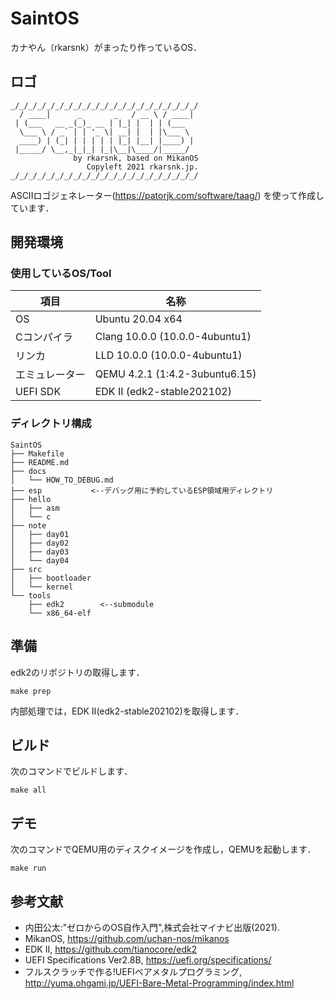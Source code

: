 # SaintOS
カナやん（rkarsnk）がまったり作っているOS．
## ロゴ
```
_/_/_/_/_/_/_/_/_/_/_/_/_/_/_/_/_/_/_/_/_/
  / ____|      _       _   / __ \ / ____|
 | (___   __ _(_)_ __ | |_| |  | | (___  
  \___ \ / _` | | '_ \| __| |  | |\___ \ 
  ____) | (_| | | | | | |_| |__| |____) |
 |_____/ \__,_|_|_| |_|\__|\____/|_____/ 
              by rkarsnk, based on MikanOS
                 Copyleft 2021 rkarsnk.jp.
_/_/_/_/_/_/_/_/_/_/_/_/_/_/_/_/_/_/_/_/_/
```

ASCIIロゴジェネレーター(https://patorjk.com/software/taag/) を使って作成しています．

## 開発環境
### 使用しているOS/Tool

|項目|名称|
|---|---|
|OS |Ubuntu 20.04 x64|
|Cコンパイラ|Clang 10.0.0 (10.0.0-4ubuntu1)|
|リンカ|LLD 10.0.0 (10.0.0-4ubuntu1)|
|エミュレーター|QEMU 4.2.1 (1:4.2-3ubuntu6.15)|
|UEFI SDK|EDK II (edk2-stable202102)|


### ディレクトリ構成
```
SaintOS
├── Makefile
├── README.md
├── docs
│   └── HOW_TO_DEBUG.md
├── esp           <--デバッグ用に予約しているESP領域用ディレクトリ
├── hello
│   ├── asm
│   └── c
├── note
│   ├── day01
│   ├── day02
│   ├── day03
│   └── day04
├── src
│   ├── bootloader
│   └── kernel
└── tools
    ├── edk2        <--submodule
    └── x86_64-elf
```

## 準備
edk2のリポジトリの取得します．
```
make prep
```
内部処理では，EDK II(edk2-stable202102)を取得します．

## ビルド
次のコマンドでビルドします．
```
make all
```

## デモ
次のコマンドでQEMU用のディスクイメージを作成し，QEMUを起動します．
```
make run
```

## 参考文献
- 内田公太:"ゼロからのOS自作入門",株式会社マイナビ出版(2021).
- MikanOS, https://github.com/uchan-nos/mikanos
- EDK II, https://github.com/tianocore/edk2
- UEFI Specifications Ver2.8B, https://uefi.org/specifications/
- フルスクラッチで作る!UEFIベアメタルプログラミング, http://yuma.ohgami.jp/UEFI-Bare-Metal-Programming/index.html
